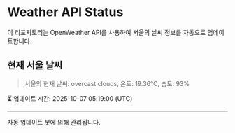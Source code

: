 
# Weather API Status

이 리포지토리는 OpenWeather API를 사용하여 서울의 날씨 정보를 자동으로 업데이트합니다.

## 현재 서울 날씨
> 서울의 현재 날씨: overcast clouds, 온도: 19.36°C, 습도: 93%

⏳ 업데이트 시간: 2025-10-07 05:19:00 (UTC)

---
자동 업데이트 봇에 의해 관리됩니다.
